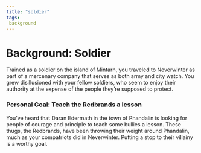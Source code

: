 ```yaml
---
title: "soldier"
tags:
 background
---
```

# Background: Soldier
Trained as a soldier on the island of Mintarn, you traveled to Neverwinter as part of a mercenary company that serves as both army and city watch. You grew disillusioned with your fellow soldiers, who seem to enjoy their authority at the expense of the people they’re supposed to protect.

### Personal Goal: Teach the Redbrands a lesson
You’ve heard that Daran Edermath in the town of Phandalin is looking for people of courage and principle to teach some bullies a lesson. These thugs, the Redbrands, have been throwing their weight around Phandalin, much as your compatriots did in Neverwinter. Putting a stop to their villainy is a worthy goal.